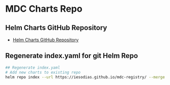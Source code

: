 # MDC Charts Repo

## Helm Charts GitHub Repository
- [Helm Charts GitHub Repository](https://iesodias.github.io/mdc-registry/)

## Regenerate index.yaml for git Helm Repo
```bash
## Regenerate index.yaml
# Add new charts to existing repo
helm repo index --url https://iesodias.github.io/mdc-registry/ --merge index.yaml .